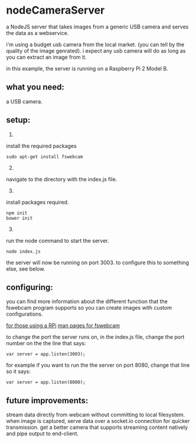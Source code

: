 # nodeCameraServer

a NodeJS server that takes images from a generic USB camera and serves the data as a webservice.

i'm using a budget usb camera from the local market. (you can tell by the quality of the image genrated). i expect any usb camera will do as long as you can extract an image from it.

in this example, the server is running on a Raspberry Pi 2 Model B.

what you need:
--------------------
a USB camera.

setup:
--------------------
1.
install the required packages
```
sudo apt-get install fswebcam
```

2.
navigate to the directory with the index.js file.

3.
install packages required.
```
npm init
bower init
```

3.
run the node command to start the server.
```
node index.js
```

the server will now be running on port 3003. to configure this to something else, see below.

configuring:
--------------------
you can find more information about the different function that the fswebcam program supports so you can create images with custom configurations.

[for those using a RPi](https://www.raspberrypi.org/documentation/usage/webcams/)
[man pages for fswebcam](http://manpages.ubuntu.com/manpages/lucid/man1/fswebcam.1.html)

 to change the port the server runs on, in the index.js file, change the port number on the the line that says:
 ```
 var server = app.listen(3003);
 ```

 for example if you want to run the the server on port 8080, change that line so it says:
 ```
 var server = app.listen(8080);
 ```

future improvements:
--------------------

stream data directly from webcam without committing to local filesystem.
when image is captured, serve data over a socket.io connection for quicker transmission.
get a better camera that supports streaming content natively and pipe output to end-client.
